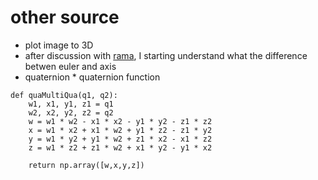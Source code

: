 # other source 
- plot image to 3D 
- after discussion with [rama](https://github.com/Romeless), I starting understand what the difference betwen euler and axis
- quaternion * quaternion function
```
def quaMultiQua(q1, q2):
    w1, x1, y1, z1 = q1
    w2, x2, y2, z2 = q2
    w = w1 * w2 - x1 * x2 - y1 * y2 - z1 * z2
    x = w1 * x2 + x1 * w2 + y1 * z2 - z1 * y2
    y = w1 * y2 + y1 * w2 + z1 * x2 - x1 * z2
    z = w1 * z2 + z1 * w2 + x1 * y2 - y1 * x2

    return np.array([w,x,y,z])
```

